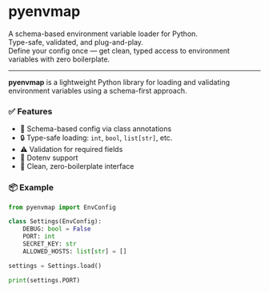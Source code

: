 # pyenvmap

A schema-based environment variable loader for Python.  
Type-safe, validated, and plug-and-play.  
Define your config once — get clean, typed access to environment variables with zero boilerplate.

---

**pyenvmap** is a lightweight Python library for loading and validating environment variables using a schema-first approach.

### ✅ Features
- 🧾 Schema-based config via class annotations
- 🔒 Type-safe loading: `int`, `bool`, `list[str]`, etc.
- ⚠️ Validation for required fields
- 🧪 Dotenv support
- 🧼 Clean, zero-boilerplate interface

### 📦 Example

```python
from pyenvmap import EnvConfig

class Settings(EnvConfig):
    DEBUG: bool = False
    PORT: int
    SECRET_KEY: str
    ALLOWED_HOSTS: list[str] = []

settings = Settings.load()

print(settings.PORT)
